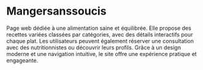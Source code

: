 # Mangersanssoucis
Page web dédiée à une alimentation saine et équilibrée. Elle propose des recettes variées classées par catégories, avec des détails interactifs pour chaque plat. Les utilisateurs peuvent également réserver une consultation avec des nutritionnistes ou découvrir leurs profils. Grâce à un design moderne et une navigation intuitive, le site offre une expérience pratique et engageante.
